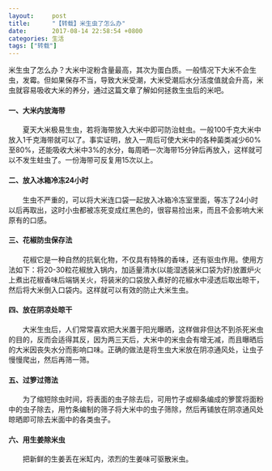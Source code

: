 ```yaml
---
layout:     post
title:      "【转载】米生虫了怎么办"
date:       2017-08-14 22:58:54 +0800
categories: 生活
tags: ["转载"]
---
```

米生虫了怎么办？大米中淀粉含量最高，其次为蛋白质。一般情况下大米不会生虫，发霉。但如果保存不当，导致大米受潮，大米受潮后水分活度值就会升高，米虫就容易吸收大米的养分，通过这篇文章了解如何拯救生虫后的米吧。

#### 一、大米内放海带

　　夏天大米极易生虫，若将海带放入大米中即可防治蛀虫。一般100千克大米中放入1千克海带就可以了。事实证明，放入一周后可使大米中的各种菌类减少60%至80%，还能吸收大米中3%的水分，每周晒一次海带15分钟后再放入，这样就可以不发生蛀虫了。一份海带可反复用15次以上。 

#### 二、放入冰箱冷冻24小时

　　生虫不严重的，可以将大米连口袋一起放入冰箱冷冻室里面，等冻了24小时以后再取出，这时小虫都被冻死变成红黑色的，很容易捡出来，而且不会影响大米原有的口感。

#### 三、花椒防虫保存法

　　花椒它是一种自然的抗氧化物，不仅具有特殊的香味，还有驱虫作用。使用方法如下：将20-30粒花椒放入锅内，加适量清水(以能湿透装米口袋为好)放置炉火上煮出花椒香味后端锅关火，将装米的口袋放入煮好的花椒水中浸透后取出晾干，然后将大米倒入口袋内。这样就可以有效的防止大米生虫。

#### 四、放在阴凉处晾干

　　大米生虫后，人们常常喜欢把大米置于阳光曝晒，这样做非但达不到杀死米虫的目的，反而会适得其反，因为两三天后，大米中的米虫会有增无减，而且曝晒后的大米因丧失水分而影响口味。正确的做法是将生虫大米放在阴凉通风处，让虫子慢慢爬出，然后再筛一筛。

#### 五、过箩过筛法

　　为了缩短除虫时间，将表面的虫子除去后，可用竹子或柳条编成的箩筐将面粉中的虫子除去，用竹条编制的筛子将大米中的虫子筛除，然后再铺放在阴凉通风处晾晒即可除去米面中的各类虫子。

#### 六、用生姜除米虫

　　把新鲜的生姜丢在米缸内，浓烈的生姜味可驱散米虫。
